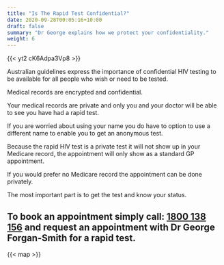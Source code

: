```yaml
---
title: "Is The Rapid Test Confidential?"
date: 2020-09-28T00:05:16+10:00
draft: false
summary: "Dr George explains how we protect your confidentiality."
weight: 6
---
```

{{< yt2 cK6Adpa3Vp8 >}}

Australian guidelines express the importance of confidential HIV testing to be available for all people who wish or need to be tested.

Medical records are encrypted and confidential.

Your medical records are private and only you and your doctor will be able to see you have had a rapid test.

If you are worried about using your name you do have to option to use a different name to enable you to get an anonymous test.

Because the rapid HIV test is a private test it will not show up in your Medicare record, the appointment will only show as a standard GP appointment.

If you would prefer no Medicare record the appointment can be done privately.

The most important part is to get the test and know your status.

To book an appointment simply call: [1800 138 156](tel:+611800138156) and request an appointment with Dr George Forgan-Smith for a rapid test.
---
{{< map >}}
